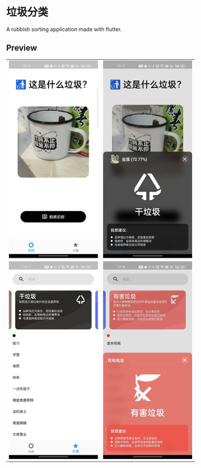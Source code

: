 # 垃圾分类

A rubbish sorting application made with flutter.

## Preview

|   |    | 
|:---:|:---:|
| ![](./screenshots/1.jpg) | ![](./screenshots/2.jpg)|
| ![](./screenshots/3.jpg) | ![](./screenshots/4.jpg)|

